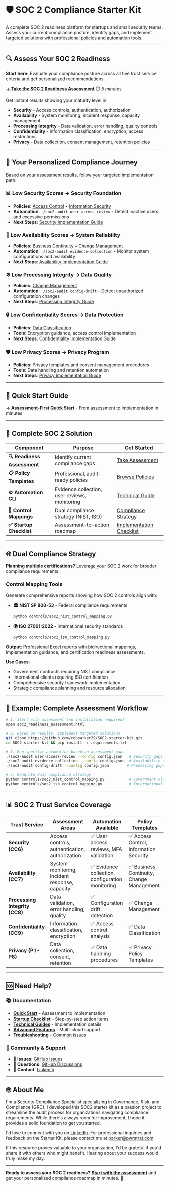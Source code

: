 # 🛡️ SOC 2 Compliance Starter Kit

A complete SOC 2 readiness platform for startups and small security teams. Assess your current compliance posture, identify gaps, and implement targeted solutions with professional policies and automation tools.

---

## 🔍 **Assess Your SOC 2 Readiness**

**Start here:** Evaluate your compliance posture across all five trust service criteria and get personalized recommendations.

**[→ Take the SOC 2 Readiness Assessment](soc2_readiness_assessment.html)** ⏱️ *5 minutes*

Get instant results showing your maturity level in:
- **Security** - Access controls, authentication, authorization
- **Availability** - System monitoring, incident response, capacity management  
- **Processing Integrity** - Data validation, error handling, quality controls
- **Confidentiality** - Information classification, encryption, access restrictions
- **Privacy** - Data collection, consent management, retention policies

---

## 🎯 **Your Personalized Compliance Journey**

Based on your assessment results, follow your targeted implementation path:

### 📊 **Low Security Scores** → Security Foundation
- **Policies**: [Access Control](Policies/High%20Priority/Access%20Control%20Policy%20Template.md) • [Information Security](Policies/High%20Priority/Information%20Security%20Policy%20Template.md)
- **Automation**: `./soc2-audit user-access-review` - Detect inactive users and excessive permissions
- **Next Steps**: [Security Implementation Guide](docs/technical/README.md#security-controls)

### 🔄 **Low Availability Scores** → System Reliability  
- **Policies**: [Business Continuity](Policies/Medium%20Priority/Business%20Continuity%20and%20Disaster%20Recovery%20Policy%20Template.md) • [Change Management](Policies/Medium%20Priority/Change%20Management%20Policy%20Template.md)
- **Automation**: `./soc2-audit evidence-collection` - Monitor system configurations and availability
- **Next Steps**: [Availability Implementation Guide](docs/technical/README.md#availability-controls)

### ⚙️ **Low Processing Integrity** → Data Quality
- **Policies**: [Change Management](Policies/Medium%20Priority/Change%20Management%20Policy%20Template.md)
- **Automation**: `./soc2-audit config-drift` - Detect unauthorized configuration changes
- **Next Steps**: [Processing Integrity Guide](docs/technical/README.md#processing-integrity)

### 🔒 **Low Confidentiality Scores** → Data Protection
- **Policies**: [Data Classification](Policies/High%20Priority/Data%20Classification%20Policy%20Template.md)
- **Tools**: Encryption guidance, access control implementation
- **Next Steps**: [Confidentiality Implementation Guide](docs/technical/README.md#confidentiality-controls)

### 🛡️ **Low Privacy Scores** → Privacy Program
- **Policies**: Privacy templates and consent management procedures
- **Tools**: Data handling and retention automation
- **Next Steps**: [Privacy Implementation Guide](docs/technical/README.md#privacy-controls)

---

## 🚀 **Quick Start Guide**

**[→ Assessment-First Quick Start](QUICK_START.md)** - From assessment to implementation in minutes

---

## 📁 **Complete SOC 2 Solution**

| Component | Purpose | Get Started |
|-----------|---------|-------------|
| **🔍 Readiness Assessment** | Identify current compliance gaps | [Take Assessment](soc2_readiness_assessment.html) |
| **📋 Policy Templates** | Professional, audit-ready policies | [Browse Policies](Policies/README.md) |
| **⚙️ Automation CLI** | Evidence collection, user reviews, monitoring | [Technical Guide](docs/technical/README.md) |
| **🔗 Control Mappings** | Dual compliance strategy (NIST, ISO) | [Compliance Strategy](#dual-compliance-strategy) |
| **✅ Startup Checklist** | Assessment-to-action roadmap | [Implementation Checklist](STARTUP_CHECKLIST.md) |

---

## 🌐 **Dual Compliance Strategy**

**Planning multiple certifications?** Leverage your SOC 2 work for broader compliance requirements.

### Control Mapping Tools
Generate comprehensive reports showing how SOC 2 controls align with:

- **🏛️ NIST SP 800-53** - Federal compliance requirements
  ```bash
  python controls/soc2_nist_control_mapping.py
  ```

- **🌍 ISO 27001:2022** - International security standards  
  ```bash
  python controls/soc2_iso_control_mapping.py
  ```

**Output**: Professional Excel reports with bidirectional mappings, implementation guidance, and certification readiness assessments.

**Use Cases**: 
- Government contracts requiring NIST compliance
- International clients requiring ISO certification  
- Comprehensive security framework implementation
- Strategic compliance planning and resource allocation

---

## 🎯 **Example: Complete Assessment Workflow**

```bash
# 1. Start with assessment (no installation required)
open soc2_readiness_assessment.html

# 2. Based on results, implement targeted solutions
git clone https://github.com/robparker29/SOC2-starter-kit.git
cd SOC2-starter-kit && pip install -r requirements.txt

# 3. Run specific automation based on assessment gaps
./soc2-audit user-access-review --config config.json   # Security gaps
./soc2-audit evidence-collection --config config.json  # Availability gaps
./soc2-audit config-drift --config config.json        # Processing gaps

# 4. Generate dual compliance strategy
python controls/soc2_nist_control_mapping.py           # Government clients
python controls/soc2_iso_control_mapping.py            # International clients
```

---

## 📊 **SOC 2 Trust Service Coverage**

| Trust Service | Assessment Areas | Automation Available | Policy Templates |
|---------------|------------------|---------------------|------------------|
| **Security (CC6)** | Access controls, authentication, authorization | ✅ User access reviews, MFA validation | ✅ Access Control, Information Security |
| **Availability (CC7)** | System monitoring, incident response, capacity | ✅ Evidence collection, configuration monitoring | ✅ Business Continuity, Change Management |
| **Processing Integrity (CC8)** | Data validation, error handling, quality | ✅ Configuration drift detection | ✅ Change Management |
| **Confidentiality (CC9)** | Information classification, encryption | ✅ Access control analysis | ✅ Data Classification |
| **Privacy (P1-P8)** | Data collection, consent, retention | ✅ Data handling procedures | ✅ Privacy Policy Templates |

---

## 🆘 **Need Help?**

### 📚 **Documentation**
- **[Quick Start](QUICK_START.md)** - Assessment to implementation  
- **[Startup Checklist](STARTUP_CHECKLIST.md)** - Step-by-step action items
- **[Technical Guides](docs/technical/README.md)** - Implementation details
- **[Advanced Features](docs/advanced/multi-cloud-guide.md)** - Multi-cloud support
- **[Troubleshooting](docs/quick-reference/troubleshooting.md)** - Common issues

### 🤝 **Community & Support**
- **🐛 Issues**: [GitHub Issues](https://github.com/robparker29/SOC2-starter-kit/issues)
- **💬 Questions**: [GitHub Discussions](https://github.com/robparker29/SOC2-starter-kit/discussions)  
- **📧 Contact**: [LinkedIn](https://linkedin.com/in/parker-w-robertson)

---

## 🤓 **About Me**
I'm a Security Compliance Specialist specializing in Governance, Risk, and Compliance (GRC). I developed this SOC2 starter kit as a passion project to streamline the audit process for organizations navigating compliance requirements. While there's always room for improvement, I hope it provides a solid foundation to get you started.

I'd love to connect with you on [LinkedIn](https://linkedin.com/in/parker-w-robertson). For professional inquiries and feedback on the Starter Kit, please contact me at [parker@pwrstrat.com](mailto:parker@pwrstrat.com)

If this resource proves valuable to your organization, I'd be grateful if you'd share it with others who might benefit. Hearing about your success would truly make my day.

---

**Ready to assess your SOC 2 readiness?** **[Start with the assessment](soc2_readiness_assessment.html)** and get your personalized compliance roadmap in minutes. 🚀
